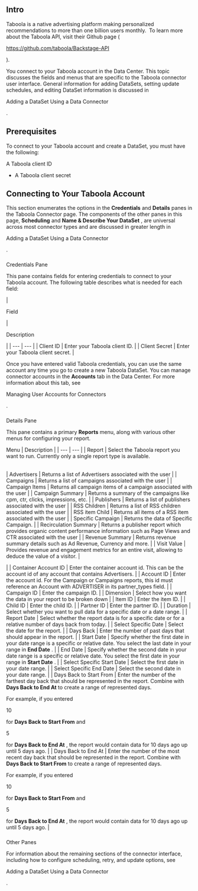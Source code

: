 

Intro
-------

Taboola is a native advertising platform making personalized recommendations to more than one billion users monthly.  To learn more about the Taboola API, visit their Github page (

https://github.com/taboola/Backstage-API

).


 You connect to your Taboola account in the Data Center. This topic discusses the fields and menus that are specific to the Taboola connector user interface. General information for adding DataSets, setting update schedules, and editing DataSet information is discussed in

Adding a DataSet Using a Data Connector

.


 Prerequisites
---------------

To connect to your Taboola account and create a DataSet, you must have the following:

 A Taboola client ID
* A Taboola client secret

Connecting to Your Taboola Account
------------------------------------


 This section enumerates the options in the
 **Credentials**
 and
 **Details**
 panes in the Taboola Connector page. The components of the other panes in this page,
 **Scheduling**
 and
 **Name & Describe Your DataSet**
 , are universal across most connector types and are discussed in greater length in

Adding a DataSet Using a Data Connector

.


###

Credentials Pane


 This pane contains fields for entering credentials to connect to your Taboola account. The following table describes what is needed for each field:


|

Field

|

Description

|
| --- | --- |
|
 Client ID
  |
 Enter your Taboola client ID.
  |
|
 Client Secret
  |
 Enter your Taboola client secret.
  |


 Once you have entered valid Taboola credentials, you can use the same account any time you go to create a new Taboola DataSet. You can manage connector accounts in the
 **Accounts**
 tab in the Data Center. For more information about this tab, see

Managing User Accounts for Connectors

.


###
 Details Pane

This pane contains a primary
 **Reports**
 menu, along with various other menus for configuring your report.


 Menu
  |
 Description
  |
| --- | --- |
|
 Report
  |
 Select the Taboola report you want to run. Currently only a single report type is available.


|  |  |
| --- | --- |
|
 Advertisers
  |
 Returns a list of Advertisers associated with the user
  |
|
 Campaigns
  |
 Returns a list of campaigns associated with the user
  |
|
 Campaign Items
  |
 Returns all campaign items of a campaign associated with the user
  |
|
 Campaign Summary
  |
 Returns a summary of the campaigns like cpm, ctr, clicks, impressions, etc.
  |
|
 Publishers
  |
 Returns a list of publishers associated with the user
  |
|
 RSS Children
  |
 Returns a list of RSS children associated with the user
  |
|
 RSS item Child
  |
 Returns all items of a RSS item associated with the user
  |
|
 Specific Campaign
  |
 Returns the data of Specific Campaign.
  |
|
 Recirculation Summary
  |
 Returns a publisher report which provides organic content performance information such as Page Views and CTR associated with the user
  |
|
 Revenue Summary
  |
 Returns revenue summary details such as Ad Revenue, Currency and more.
  |
|
 Visit Value
  |
 Provides revenue and engagement metrics for an entire visit, allowing to deduce the value of a visitor.
  |

|
|
 Container Account ID
  |
 Enter the container account id. This can be the account id of any account that contains Advertisers.
  |
|
 Account ID
  |
 Enter the account id. For the Campaign or Campaigns reports, this id must reference an Account with ADVERTISER in its partner\_types field.
  |
|
 Campaign ID
  |
 Enter the campaign ID.
  |
|
 Dimension
  |
 Select how you want the data in your report to be broken down
  |
|
 Item ID
  |
 Enter the item ID.
  |
|
 Child ID
  |
 Enter the child ID.
  |
|
 Partner ID
  |
 Enter the partner ID.
  |
|
 Duration
  |
 Select whether you want to pull data for a specific date or a date range.
  |
|
 Report Date
  |
 Select whether the report data is for a specific date or for a relative number of days back from today.
  |
|
 Select Specific Date
  |
 Select the date for the report.
  |
|
 Days Back
  |
 Enter the number of past days that should appear in the report.
  |
|
 Start Date
  |
 Specify whether the first date in your date range is a specific or relative date. You select the last date in your range in
 **End Date**
 .
  |
|
 End Date
  |
 Specify whether the second date in your date range is a specific or relative date. You select the first date in your range in
 **Start Date**
 .
  |
|
 Select Specific Start Date
  |
 Select the first date in your date range.
  |
|
 Select Specific End Date
  |
 Select the second date in your date range.
  |
|
 Days Back to Start From
  |
 Enter the number of the farthest day back that should be represented in the report. Combine with
 **Days Back to End At**
 to create a range of represented days.


 For example, if you entered

10

for
 **Days Back to Start From**
 and

5

for
 **Days Back to End At**
 , the report would contain data for 10 days ago up until 5 days ago.
  |
|
 Days Back to End At
  |
 Enter the number of the most recent day back that should be represented in the report. Combine with
 **Days Back to Start From**
 to create a range of represented days.


 For example, if you entered

10

for
 **Days Back to Start From**
 and

5

for
 **Days Back to End At**
 , the report would contain data for 10 days ago up until 5 days ago.
  |


###
 Other Panes

For information about the remaining sections of the connector interface, including how to configure scheduling, retry, and update options, see

Adding a DataSet Using a Data Connector

.

